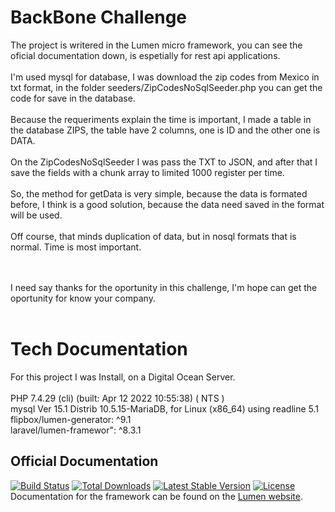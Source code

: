 # BackBone Challenge

The project is writered in the Lumen micro framework, you can see the oficial documentation down, is espetially for rest api applications. <br /><br />
I'm used mysql for database, I was download the zip codes from Mexico in txt format, in the folder seeders/ZipCodesNoSqlSeeder.php you can get the code for save in the database.<br /><br />
Because the requeriments explain the time is important, I made a table in the database ZIPS, the table have 2 columns, one is ID and the other one is DATA.<br /><br />
On the ZipCodesNoSqlSeeder I was pass the TXT to JSON, and after that I save the fields with a chunk array to limited 1000 register per time.<br /><br />
So, the method for getData is very simple, because the data is formated before, I think is a good solution, because the data need saved in the format will be used.<br /><br />
Off course, that minds duplication of data, but in nosql formats that is normal. Time is most important.<br /><br /><br />


I need say thanks for the oportunity in this challenge, I'm hope can get the oportunity for know your company.<br /><br />

# Tech Documentation
For this project I was Install, on a Digital Ocean Server.<br /><br />
PHP 7.4.29 (cli) (built: Apr 12 2022 10:55:38) ( NTS )<br />
mysql  Ver 15.1 Distrib 10.5.15-MariaDB, for Linux (x86_64) using readline 5.1<br />
flipbox/lumen-generator: ^9.1<br />
laravel/lumen-framewor": ^8.3.1<br />


## Official Documentation
[![Build Status](https://travis-ci.org/laravel/lumen-framework.svg)](https://travis-ci.org/laravel/lumen-framework)
[![Total Downloads](https://img.shields.io/packagist/dt/laravel/framework)](https://packagist.org/packages/laravel/lumen-framework)
[![Latest Stable Version](https://img.shields.io/packagist/v/laravel/framework)](https://packagist.org/packages/laravel/lumen-framework)
[![License](https://img.shields.io/packagist/l/laravel/framework)](https://packagist.org/packages/laravel/lumen-framework)
Documentation for the framework can be found on the [Lumen website](https://lumen.laravel.com/docs).

